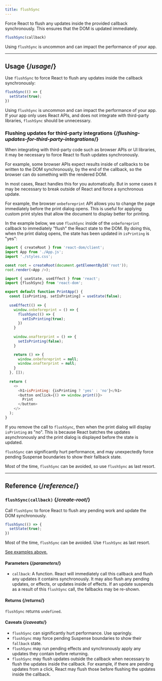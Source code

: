 ```yaml
---
title: flushSync
---
```


<Intro>

Force React to flush any updates inside the provided callback synchronously. This ensures that the DOM is updated immediately.

```js
flushSync(callback)
```

Using `flushSync` is uncommon and can impact the performance of your app.

</Intro>

<InlineToc />

---

## Usage {/*usage*/}

Use `flushSync` to force React to flush any <CodeStep step={1}>updates</CodeStep> inside the callback synchronously:

```js [[1, 2, "setState(true)"]]
flushSync(() => {
  setState(true);
})
````

Using `flushSync` is uncommon and can impact the performance of your app. If your app only uses React APIs, and does not integrate with third-party libraries, `flushSync` should be unnecessary.

### Flushing updates for third-party integrations {/*flushing-updates-for-third-party-integrations*/}

When integrating with third-party code such as browser APIs or UI libraries, it may be necessary to force React to flush updates synchronously.

For example, some browser APIs expect results inside of callbacks to be written to the DOM synchronously, by the end of the callback, so the browser can do something with the rendered DOM.

In most cases, React handles this for you automatically. But in some cases it may be necessary to break outside of React and force a synchronous update.

For example, the browser `onbeforeprint` API allows you to change the page immediately before the print dialog opens. This is useful for applying custom print styles that allow the document to display better for printing.

In the example below, we use `flushSync` inside of the `onbeforeprint` callback to immediately "flush" the React state to the DOM. By doing this, when the print dialog opens, the state has been updated in `isPrinting` is "yes":   

<Sandpack>

```js index.js
import { createRoot } from 'react-dom/client';
import App from './App.js';
import './styles.css';

const root = createRoot(document.getElementById('root'));
root.render(<App />);
```

```js App.js active
import { useState, useEffect } from 'react';
import {flushSync} from 'react-dom';

export default function PrintApp() {
  const [isPrinting, setIsPrinting] = useState(false);
  
  useEffect(() => {
    window.onbeforeprint = () => {
      flushSync(() => {
        setIsPrinting(true);
      })
    }
    
    window.onafterprint = () => {
      setIsPrinting(false);
    }

    return () => {
      window.onbeforeprint = null;
      window.onafterprint = null;
    }
  }, []);
  
  return (
    <>
      <h1>isPrinting: {isPrinting ? 'yes' : 'no'}</h1>
      <button onClick={() => window.print()}>
        Print
      </button>
    </>
  );
}
```

</Sandpack>

If you remove the call to `flushSync`, then when the print dialog will display `isPrinting` as "no". This is because React batches the updates asynchronously and the print dialog is displayed before the state is updated.

<Gotcha>

`flushSync` can significantly hurt performance, and may unexpectedly force pending Suspense boundaries to show their fallback state.

Most of the time, `flushSync` can be avoided, so use `flushSync` as last resort.

</Gotcha>

---

## Reference {/*reference*/}

### `flushSync(callback)` {/*create-root*/}

Call `flushSync` to force React to flush any pending work and update the DOM synchronously.

```js
flushSync(() => {
  setState(true);
})
```

Most of the time, `flushSync` can be avoided. Use `flushSync` as last resort.

[See examples above.](#usage)

#### Parameters {/*parameters*/}


* `callback`: A function. React will immediately call this callback and flush any updates it contains synchronously. It may also flush any pending updates, or effects, or updates inside of effects. If an update suspends as a result of this `flushSync` call, the fallbacks may be re-shown.

#### Returns {/*returns*/}

`flushSync` returns `undefined`.

#### Caveats {/*caveats*/}

* `flushSync` can significantly hurt performance. Use sparingly.
* `flushSync` may force pending Suspense boundaries to show their `fallback` state.
* `flushSync` may run pending effects and synchronously apply any updates they contain before returning.
* `flushSync` may flush updates outside the callback when necessary to flush the updates inside the callback. For example, if there are pending updates from a click, React may flush those before flushing the updates inside the callback.
